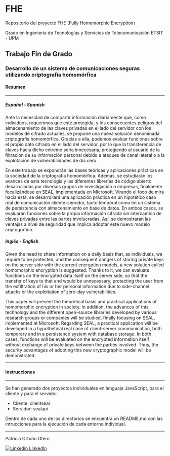 
# FHE

Repositorio del proyecto FHE (Fully Homomorphic Encryption)

Grado en Ingeniería de Tecnologías y Servicios de Telecomunicación
ETSIT - UPM

## Trabajo Fin de Grado

### Desarrollo de un sistema de comunicaciones seguras utilizando criptografía homomórfica

#### Resumen
---

##### Español - Spanish

<p> 
  Ante la necesidad de compartir información diariamente que, como individuos, requerimos que esté protegida, y los consecuentes peligros del almacenamiento de las claves privadas en el lado del servidor con los modelos de cifrado actuales, se propone una nueva solución denominada criptografía homomórfica. Gracias a ella, podemos evaluar funciones sobre el propio dato cifrado en el lado del servidor, por lo que la transferencia de claves hacia dicho extremo sería innecesaria, protegiendo al usuario de la filtración de su información personal debido a ataques de canal lateral o a la explotación de vulnerabilidades de día cero.
</p>
<p>
  En este trabajo se expondrán las bases teóricas y aplicaciones prácticas en la sociedad de la criptografía homomórfica. Además, se estudiarán los avances de esta tecnología y las diferentes librerías de código abierto desarrolladas por diversos grupos de investigación o empresas, finalmente focalizándose en SEAL, implementada en Microsoft. Virando el foco de mira hacia esta, se desarrollará una aplicación práctica en un hipotético caso real de comunicación cliente-servidor, tanto temporal como en un sistema de persistencia con almacenamiento en base de datos. En ambos casos, se evaluarán funciones sobre la propia información cifrada sin intercambio de claves privadas entre las partes involucradas. Así, se demostrarán las ventajas a nivel de seguridad que implica adoptar este nuevo modelo criptográfico.
</p>

##### Inglés - English

<p>
  Given the need to share information on a daily basis that, as individuals, we require to be protected, and the consequent dangers of storing private keys on the server side with the current encryption models, a new solution called homomorphic encryption is suggested. Thanks to it, we can evaluate functions on the encrypted data itself on the server side, so that the transfer of keys to that end would be unnecessary, protecting the user from the exfiltration of his or her personal information due to side-channel attacks or the exploitation of zero-day vulnerabilities.
  </p>
<p>
  This paper will present the theoretical basis and practical applications of homomorphic encryption in society. In addition, the advances of this technology and the different open-source libraries developed by various research groups or companies will be studied, finally focusing on SEAL, implemented at Microsoft. Regarding SEAL, a practical application will be developed in a hypothetical real case of client-server communication, both temporary and in a persistence system with database storage. In both cases, functions will be evaluated on the encrypted information itself without exchange of private keys between the parties involved. Thus, the security advantages of adopting this new cryptographic model will be demonstrated.
  </p>


---

#### Instrucciones
---

<p>Se han generado dos proyectos individuales en lenguaje JavaScript, para el cliente y para el servidor.</p>

- Cliente: clientseal
- Servidor: sealapi

<p>Dentro de cada uno de los directorios se encuentra un README.md con las intrucciones para la ejecución de cada entorno individual.</p>

---
 
 Patricia Ortuño Otero
 
 [![Linkedin](https://i.stack.imgur.com/gVE0j.png) LinkedIn](https://www.linkedin.com/in/patricia-ortu%C3%B1o-otero/)
